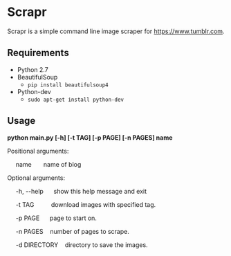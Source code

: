 # Scrapr
Scrapr is a simple command line image scraper for https://www.tumblr.com.

## Requirements
* Python 2.7
* BeautifulSoup
  * `pip install beautifulsoup4`
* Python-dev
  * `sudo apt-get install python-dev`

## Usage
**python main.py [-h] [-t TAG] [-p PAGE] [-n PAGES] name**

Positional arguments:

&nbsp;&nbsp;&nbsp;&nbsp;&nbsp;name&nbsp;&nbsp;&nbsp;&nbsp;&nbsp;&nbsp;&nbsp;name of blog

Optional arguments:

&nbsp;&nbsp;&nbsp;&nbsp;&nbsp;-h, --help&nbsp;&nbsp;&nbsp;&nbsp;&nbsp;&nbsp;show this help message and exit
  
&nbsp;&nbsp;&nbsp;&nbsp;&nbsp;-t TAG&nbsp;&nbsp;&nbsp;&nbsp;&nbsp;&nbsp;&nbsp;&nbsp;&nbsp;&nbsp;download images with specified tag.
  
&nbsp;&nbsp;&nbsp;&nbsp;&nbsp;-p PAGE&nbsp;&nbsp;&nbsp;&nbsp;&nbsp;&nbsp;page to start on.
  
&nbsp;&nbsp;&nbsp;&nbsp;&nbsp;-n PAGES&nbsp;&nbsp;&nbsp;&nbsp;number of pages to scrape.

&nbsp;&nbsp;&nbsp;&nbsp;&nbsp;-d DIRECTORY &nbsp;&nbsp;  directory to save the images.

